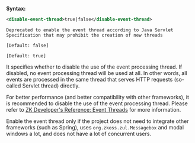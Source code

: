 **Syntax:**

```xml
<disable-event-thread>true|false</disable-event-thread>
```

`Deprecated to enable the event thread according to Java Servlet Specification that may prohibit the creation of new threads`

`[Default: false]`

`[Default: true]`

It specifies whether to disable the use of the event processing thread.
If disabled, no event processing thread will be used at all. In other
words, all events are processed in the same thread that serves HTTP
requests (so-called Servlet thread) directly.

For better performance (and better compatibility with other frameworks),
it is recommended to disable the use of the event processing thread.
Please refer to [ZK Developer's Reference: Event Threads]({{site.baseurl}}/zk_dev_ref/ui_patterns/event_threads)
for more information.

Enable the event thread only if the project does not need to integrate
other frameworks (such as Spring), uses
`org.zkoss.zul.Messagebox` and modal windows a lot, and
does not have a lot of concurrent users.
